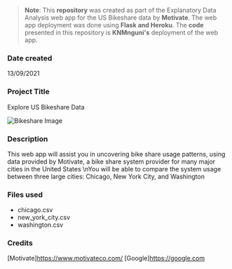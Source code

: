 >**Note**: This **repository** was created as part of the Explanatory Data Analysis web app for the US Bikeshare data by  **Motivate**. The web app deployment was done using **Flask and Heroku**. The **code** presented in this repository is **KNMnguni's** deployment of the web app.  

### Date created
13/09/2021 

### Project Title
Explore US Bikeshare Data

![Bikeshare Image](https://drive.google.com/file/d/1CE2qfCXup25DuOXsCSD10f6YwxSLffxZ/view?usp=sharing)

### Description
This web app will assist you in uncovering bike share usage patterns, using data provided by Motivate, a bike share system provider for many major cities in the United States \nYou will be able to compare the system usage between three large cities: Chicago, New York City, and Washington

### Files used
* chicago.csv
* new_york_city.csv
* washington.csv

### Credits
[Motivate]https://www.motivateco.com/
[Google]https://google.com
